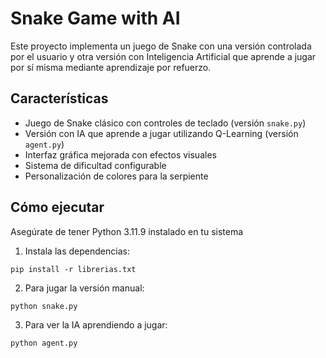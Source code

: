 # Snake Game with AI

Este proyecto implementa un juego de Snake con una versión controlada por el usuario y otra versión con Inteligencia Artificial que aprende a jugar por sí misma mediante aprendizaje por refuerzo.

## Características

- Juego de Snake clásico con controles de teclado (versión `snake.py`)
- Versión con IA que aprende a jugar utilizando Q-Learning (versión `agent.py`)
- Interfaz gráfica mejorada con efectos visuales
- Sistema de dificultad configurable
- Personalización de colores para la serpiente

## Cómo ejecutar
Asegúrate de tener Python 3.11.9 instalado en tu sistema

1. Instala las dependencias:
```
pip install -r librerias.txt
```

2. Para jugar la versión manual:
```
python snake.py
```

3. Para ver la IA aprendiendo a jugar:
```
python agent.py
```